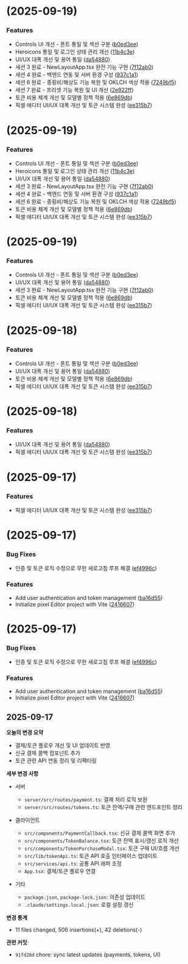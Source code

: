 # [](https://github.com/scarletkim9333-jpg/Pixel-editor-0914/compare/v0.1.1...v) (2025-09-19)


### Features

* Controls UI 개선 - 폰트 통일 및 섹션 구분 ([b0ed3ee](https://github.com/scarletkim9333-jpg/Pixel-editor-0914/commit/b0ed3ee4c7c41b2e002031a3bc160803cb6b6809))
* Heroicons 통일 및 로그인 상태 관리 개선 ([11b4c3e](https://github.com/scarletkim9333-jpg/Pixel-editor-0914/commit/11b4c3e2dca54fef9f3a642b498c5a65a7bf1821))
* UI/UX 대폭 개선 및 용어 통일 ([da54880](https://github.com/scarletkim9333-jpg/Pixel-editor-0914/commit/da54880e1e2b3bf7a226be1f5ede2fdb0e127ae2))
* 세션 3 완료 - NewLayoutApp.tsx 완전 기능 구현 ([7f12ab0](https://github.com/scarletkim9333-jpg/Pixel-editor-0914/commit/7f12ab00d4fbbc98f8df24ca188424425f33ac69))
* 세션 4 완료 - 백엔드 연동 및 서버 환경 구성 ([937c1a1](https://github.com/scarletkim9333-jpg/Pixel-editor-0914/commit/937c1a19993331696a71aea19ebf35a452a43332))
* 세션 6 완료 - 종횡비/해상도 기능 복원 및 OKLCH 색상 적용 ([7249bf5](https://github.com/scarletkim9333-jpg/Pixel-editor-0914/commit/7249bf5d94923ab0886c47c71e94d3eb77c25887))
* 세션 7 완료 - 프리셋 기능 복원 및 UI 개선 ([2e922ff](https://github.com/scarletkim9333-jpg/Pixel-editor-0914/commit/2e922ffb10da0d31c5fec0ed08924ae1df52962a))
* 토큰 비용 체계 개선 및 모델별 정책 적용 ([6e869db](https://github.com/scarletkim9333-jpg/Pixel-editor-0914/commit/6e869db4db1b7c3ec4ede3d7672ec74d47e5db94))
* 픽셀 에디터 UI/UX 대폭 개선 및 토큰 시스템 완성 ([ee315b7](https://github.com/scarletkim9333-jpg/Pixel-editor-0914/commit/ee315b7f793969a182e40b31839c82f979de03d8))



# [](https://github.com/scarletkim9333-jpg/Pixel-editor-0914/compare/v0.1.1...v) (2025-09-19)


### Features

* Controls UI 개선 - 폰트 통일 및 섹션 구분 ([b0ed3ee](https://github.com/scarletkim9333-jpg/Pixel-editor-0914/commit/b0ed3ee4c7c41b2e002031a3bc160803cb6b6809))
* Heroicons 통일 및 로그인 상태 관리 개선 ([11b4c3e](https://github.com/scarletkim9333-jpg/Pixel-editor-0914/commit/11b4c3e2dca54fef9f3a642b498c5a65a7bf1821))
* UI/UX 대폭 개선 및 용어 통일 ([da54880](https://github.com/scarletkim9333-jpg/Pixel-editor-0914/commit/da54880e1e2b3bf7a226be1f5ede2fdb0e127ae2))
* 세션 3 완료 - NewLayoutApp.tsx 완전 기능 구현 ([7f12ab0](https://github.com/scarletkim9333-jpg/Pixel-editor-0914/commit/7f12ab00d4fbbc98f8df24ca188424425f33ac69))
* 세션 4 완료 - 백엔드 연동 및 서버 환경 구성 ([937c1a1](https://github.com/scarletkim9333-jpg/Pixel-editor-0914/commit/937c1a19993331696a71aea19ebf35a452a43332))
* 세션 6 완료 - 종횡비/해상도 기능 복원 및 OKLCH 색상 적용 ([7249bf5](https://github.com/scarletkim9333-jpg/Pixel-editor-0914/commit/7249bf5d94923ab0886c47c71e94d3eb77c25887))
* 토큰 비용 체계 개선 및 모델별 정책 적용 ([6e869db](https://github.com/scarletkim9333-jpg/Pixel-editor-0914/commit/6e869db4db1b7c3ec4ede3d7672ec74d47e5db94))
* 픽셀 에디터 UI/UX 대폭 개선 및 토큰 시스템 완성 ([ee315b7](https://github.com/scarletkim9333-jpg/Pixel-editor-0914/commit/ee315b7f793969a182e40b31839c82f979de03d8))



# [](https://github.com/scarletkim9333-jpg/Pixel-editor-0914/compare/v0.1.1...v) (2025-09-19)


### Features

* Controls UI 개선 - 폰트 통일 및 섹션 구분 ([b0ed3ee](https://github.com/scarletkim9333-jpg/Pixel-editor-0914/commit/b0ed3ee4c7c41b2e002031a3bc160803cb6b6809))
* UI/UX 대폭 개선 및 용어 통일 ([da54880](https://github.com/scarletkim9333-jpg/Pixel-editor-0914/commit/da54880e1e2b3bf7a226be1f5ede2fdb0e127ae2))
* 세션 3 완료 - NewLayoutApp.tsx 완전 기능 구현 ([7f12ab0](https://github.com/scarletkim9333-jpg/Pixel-editor-0914/commit/7f12ab00d4fbbc98f8df24ca188424425f33ac69))
* 토큰 비용 체계 개선 및 모델별 정책 적용 ([6e869db](https://github.com/scarletkim9333-jpg/Pixel-editor-0914/commit/6e869db4db1b7c3ec4ede3d7672ec74d47e5db94))
* 픽셀 에디터 UI/UX 대폭 개선 및 토큰 시스템 완성 ([ee315b7](https://github.com/scarletkim9333-jpg/Pixel-editor-0914/commit/ee315b7f793969a182e40b31839c82f979de03d8))



# [](https://github.com/scarletkim9333-jpg/Pixel-editor-0914/compare/v0.1.1...v) (2025-09-18)


### Features

* Controls UI 개선 - 폰트 통일 및 섹션 구분 ([b0ed3ee](https://github.com/scarletkim9333-jpg/Pixel-editor-0914/commit/b0ed3ee4c7c41b2e002031a3bc160803cb6b6809))
* UI/UX 대폭 개선 및 용어 통일 ([da54880](https://github.com/scarletkim9333-jpg/Pixel-editor-0914/commit/da54880e1e2b3bf7a226be1f5ede2fdb0e127ae2))
* 토큰 비용 체계 개선 및 모델별 정책 적용 ([6e869db](https://github.com/scarletkim9333-jpg/Pixel-editor-0914/commit/6e869db4db1b7c3ec4ede3d7672ec74d47e5db94))
* 픽셀 에디터 UI/UX 대폭 개선 및 토큰 시스템 완성 ([ee315b7](https://github.com/scarletkim9333-jpg/Pixel-editor-0914/commit/ee315b7f793969a182e40b31839c82f979de03d8))



# [](https://github.com/scarletkim9333-jpg/Pixel-editor-0914/compare/v0.1.1...v) (2025-09-18)


### Features

* UI/UX 대폭 개선 및 용어 통일 ([da54880](https://github.com/scarletkim9333-jpg/Pixel-editor-0914/commit/da54880e1e2b3bf7a226be1f5ede2fdb0e127ae2))
* 픽셀 에디터 UI/UX 대폭 개선 및 토큰 시스템 완성 ([ee315b7](https://github.com/scarletkim9333-jpg/Pixel-editor-0914/commit/ee315b7f793969a182e40b31839c82f979de03d8))



# [](https://github.com/scarletkim9333-jpg/Pixel-editor-0914/compare/v0.1.1...v) (2025-09-17)


### Features

* 픽셀 에디터 UI/UX 대폭 개선 및 토큰 시스템 완성 ([ee315b7](https://github.com/scarletkim9333-jpg/Pixel-editor-0914/commit/ee315b7f793969a182e40b31839c82f979de03d8))



#  (2025-09-17)


### Bug Fixes

* 인증 및 토큰 로직 수정으로 무한 새로고침 루프 해결 ([ef4996c](https://github.com/scarletkim9333-jpg/Pixel-editor-0914/commit/ef4996ca47c4586bf8572e3b08b24cd4db6a6b9b))


### Features

* Add user authentication and token management ([ba16d55](https://github.com/scarletkim9333-jpg/Pixel-editor-0914/commit/ba16d5514a42c0ddb181a58c8d906dd20c336e7e))
* Initialize pixel Editor project with Vite ([2416607](https://github.com/scarletkim9333-jpg/Pixel-editor-0914/commit/24166072d612363b2e2d4533e73b20fb9e9e4828))



#  (2025-09-17)


### Bug Fixes

* 인증 및 토큰 로직 수정으로 무한 새로고침 루프 해결 ([ef4996c](https://github.com/scarletkim9333-jpg/Pixel-editor-0914/commit/ef4996ca47c4586bf8572e3b08b24cd4db6a6b9b))


### Features

* Add user authentication and token management ([ba16d55](https://github.com/scarletkim9333-jpg/Pixel-editor-0914/commit/ba16d5514a42c0ddb181a58c8d906dd20c336e7e))
* Initialize pixel Editor project with Vite ([2416607](https://github.com/scarletkim9333-jpg/Pixel-editor-0914/commit/24166072d612363b2e2d4533e73b20fb9e9e4828))



## 2025-09-17

**오늘의 변경 요약**

- 결제/토큰 플로우 개선 및 UI 업데이트 반영
- 신규 결제 콜백 컴포넌트 추가
- 토큰 관련 API 연동 정리 및 리팩터링

**세부 변경 사항**

- 서버
  - `server/src/routes/payment.ts`: 결제 처리 로직 보완
  - `server/src/routes/tokens.ts`: 토큰 잔액/구매 관련 엔드포인트 정리

- 클라이언트
  - `src/components/PaymentCallback.tsx`: 신규 결제 콜백 화면 추가
  - `src/components/TokenBalance.tsx`: 토큰 잔액 표시/갱신 로직 개선
  - `src/components/TokenPurchaseModal.tsx`: 토큰 구매 UI/흐름 개선
  - `src/lib/tokenApi.ts`: 토큰 API 호출 인터페이스 업데이트
  - `src/services/api.ts`: 공통 API 래퍼 조정
  - `App.tsx`: 결제/토큰 플로우 연결

- 기타
  - `package.json`, `package-lock.json`: 의존성 업데이트
  - `.claude/settings.local.json`: 로컬 설정 갱신

**변경 통계**

- 11 files changed, 506 insertions(+), 42 deletions(-)

**관련 커밋**

- `91fd28d` chore: sync latest updates (payments, tokens, UI)


